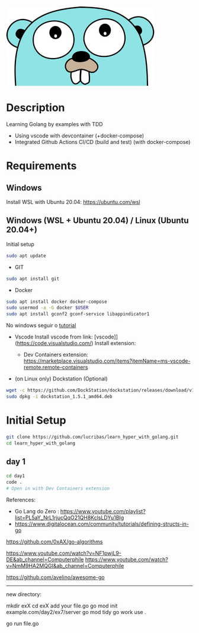 
![Gopher](assets/images/gopher.png)

# Description

Learning Golang by examples with TDD
- Using vscode with devcontainer (+docker-compose)
- Integrated Github Actions CI/CD (build and test) (with docker-compose)


# Requirements

## Windows

Install WSL with Ubuntu 20.04:
https://ubuntu.com/wsl

## Windows (WSL + Ubuntu 20.04) / Linux (Ubuntu 20.04+)

Initial setup
```bash
sudo apt update
```


- GIT
```bash
sudo apt install git
```
- Docker
```bash
sudo apt install docker docker-compose
sudo usermod -a -G docker $USER
sudo apt install gconf2 gconf-service libappindicator1
```

No windows seguir o [tutorial](https://medium.com/codigorefinado/docker-no-linux-dentro-do-windows-10-com-wsl-2-f52b91931267)


- Vscode
  Install vscode from link: [vscode]](https://code.visualstudio.com/)
  Install extension:
    + Dev Containers extension: https://marketplace.visualstudio.com/items?itemName=ms-vscode-remote.remote-containers

- (on Linux only) Dockstation (Optional)
```bash
wget -c https://github.com/DockStation/dockstation/releases/download/v1.5.1/dockstation_1.5.1_amd64.deb
sudo dpkg -i dockstation_1.5.1_amd64.deb
```


# Initial Setup

```bash
git clone https://github.com/lucribas/learn_hyper_with_golang.git
cd learn_hyper_with_golang
```

## day 1

```bash
cd day1
code .
# Open in with Dev Containers extension
```


References:
- Go Lang do Zero : https://www.youtube.com/playlist?list=PL5aY_NrL1rjucQqO21QH8KclsLDYu1BIg
- https://www.digitalocean.com/community/tutorials/defining-structs-in-go

https://github.com/0xAX/go-algorithms

https://www.youtube.com/watch?v=NF1pwjL9-DE&ab_channel=Computerphile
https://www.youtube.com/watch?v=NmM9HA2MQGI&ab_channel=Computerphile

https://github.com/avelino/awesome-go




-----
new directory:

mkdir exX
cd exX
add your file.go
go mod init example.com/day2/ex7/server
go mod tidy
go work use .

go run file.go